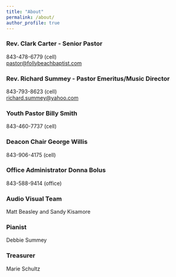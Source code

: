 ```yaml
---
title: "About"
permalink: /about/
author_profile: true
---
```


### Rev. Clark Carter - Senior Pastor

843-478-6779 (cell)<br>pastor@follybeachbaptist.com

### Rev. Richard Summey - Pastor Emeritus/Music Director

843-793-8623 (cell)<br>richard.summey@yahoo.com

### Youth Pastor Billy Smith

843-460-7737 (cell)

### Deacon Chair George Willis

843-906-4175 (cell)

### Office Administrator Donna Bolus

843-588-9414 (office)

### Audio Visual Team

Matt Beasley and Sandy Kisamore

### Pianist

Debbie Summey

### Treasurer

Marie Schultz
